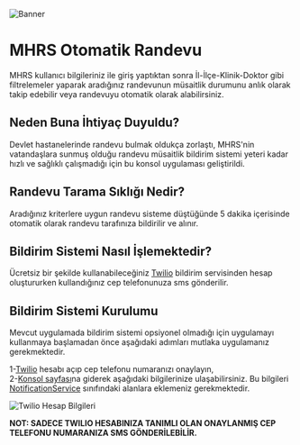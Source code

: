 ![Banner](https://i.hizliresim.com/jv6ah3o.jpg)
# MHRS Otomatik Randevu
MHRS kullanıcı bilgileriniz ile giriş yaptıktan sonra İl-İlçe-Klinik-Doktor gibi filtrelemeler yaparak aradığınız randevunun müsaitlik durumunu anlık olarak takip edebilir veya randevuyu otomatik olarak alabilirsiniz.

## Neden Buna İhtiyaç Duyuldu?
Devlet hastanelerinde randevu bulmak oldukça zorlaştı, MHRS'nin vatandaşlara sunmuş olduğu randevu müsaitlik bildirim sistemi yeteri kadar hızlı ve sağlıklı çalışmadığı için bu konsol uygulaması geliştirildi.

## Randevu Tarama Sıklığı Nedir?
Aradığınız kriterlere uygun randevu sisteme düştüğünde 5 dakika içerisinde otomatik olarak randevu tarafınıza bildirilir ve alınır.

## Bildirim Sistemi Nasıl İşlemektedir?
Ücretsiz bir şekilde kullanabileceğiniz [Twilio](https://twilio.com) bildirim servisinden hesap oluştururken kullandığınız cep telefonunuza sms gönderilir.

## Bildirim Sistemi Kurulumu
Mevcut uygulamada bildirim sistemi opsiyonel olmadığı için uygulamayı kullanmaya başlamadan önce aşağıdaki adımları mutlaka uygulamanız gerekmektedir.

1-[Twilio](https://twilio.com) hesabı açıp cep telefonu numaranızı onaylayın,\
2-[Konsol sayfası](https://console.twilio.com)na giderek aşağıdaki bilgilerinize ulaşabilirsiniz. Bu bilgileri [NotificationService](https://github.com/kuzudoli/MHRS-OtomatikRandevu/blob/master/MHRS-OtomatikRandevu/Services/NotificationService.cs) sınıfındaki alanlara eklemeniz gerekmektedir.

![Twilio Hesap Bilgileri](https://i.hizliresim.com/tfeswu3.jpg)

<b>NOT: SADECE TWILIO HESABINIZA TANIMLI OLAN ONAYLANMIŞ CEP TELEFONU NUMARANIZA SMS GÖNDERİLEBİLİR.</b>
